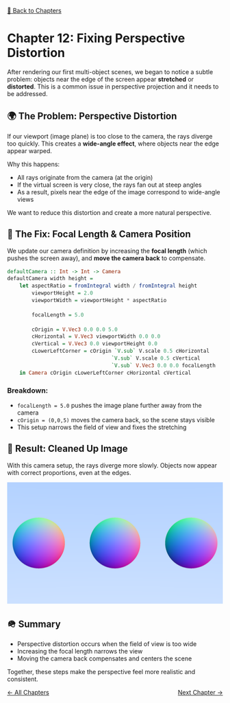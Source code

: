 [🔗 Back to Chapters](/README.md#-chapters)

# Chapter 12: Fixing Perspective Distortion

After rendering our first multi-object scenes, we began to notice a subtle problem: objects near the edge of the screen appear **stretched** or **distorted**. This is a common issue in perspective projection and it needs to be addressed.

## 🌍 The Problem: Perspective Distortion

If our viewport (image plane) is too close to the camera, the rays diverge too quickly. This creates a **wide-angle effect**, where objects near the edge appear warped.

Why this happens:

- All rays originate from the camera (at the origin)
- If the virtual screen is very close, the rays fan out at steep angles
- As a result, pixels near the edge of the image correspond to wide-angle views

We want to reduce this distortion and create a more natural perspective.

## 🔄 The Fix: Focal Length & Camera Position

We update our camera definition by increasing the **focal length** (which pushes the screen away), and **move the camera back** to compensate.

```haskell
defaultCamera :: Int -> Int -> Camera
defaultCamera width height =
    let aspectRatio = fromIntegral width / fromIntegral height
        viewportHeight = 2.0
        viewportWidth = viewportHeight * aspectRatio

        focalLength = 5.0

        cOrigin = V.Vec3 0.0 0.0 5.0
        cHorizontal = V.Vec3 viewportWidth 0.0 0.0
        cVertical = V.Vec3 0.0 viewportHeight 0.0
        cLowerLeftCorner = cOrigin `V.sub` V.scale 0.5 cHorizontal
                                  `V.sub` V.scale 0.5 cVertical
                                  `V.sub` V.Vec3 0.0 0.0 focalLength
    in Camera cOrigin cLowerLeftCorner cHorizontal cVertical
```

### Breakdown:

- `focalLength = 5.0` pushes the image plane further away from the camera
- `cOrigin = (0,0,5)` moves the camera back, so the scene stays visible
- This setup narrows the field of view and fixes the stretching

## 🎨 Result: Cleaned Up Image

With this camera setup, the rays diverge more slowly. Objects now appear with correct proportions, even at the edges.

![Perspective Distortion Fixed](./media/12/perspective_distortion_fix.png)

## 🪖 Summary

- Perspective distortion occurs when the field of view is too wide
- Increasing the focal length narrows the view
- Moving the camera back compensates and centers the scene

Together, these steps make the perspective feel more realistic and consistent.

<div style="display: flex; justify-content: space-between;">
  <a href="./11_multiple_objects.md">← All Chapters</a>
  <a href="./13_front_vs_backfaces.md">Next Chapter →</a>
</div>
